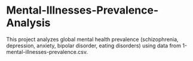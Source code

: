 # Mental-Illnesses-Prevalence-Analysis
This project analyzes global mental health prevalence (schizophrenia, depression, anxiety, bipolar disorder, eating disorders) using data from 1-mental-illnesses-prevalence.csv.
